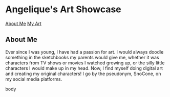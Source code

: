 
<!DOCTYPE html>
<html>
<body>
      <h1>Angelique's Art Showcase</h1>
      <a href="README.md">About Me</a>
      <a href="artpage.md">My Art</a>
  
<h2>About Me</h2>
<p>Ever since I was young, I have had a passion for art. I would always doodle something in the sketchbooks my parents
would give me, whether it was characters from TV shows or movies I watched growing up, or the silly little characters
I would make up in my head. Now, I find myself doing digital art and creating my original characters! I go by the pseudonym, SnoCone, on my social media
platforms.</p>



body
</html>
